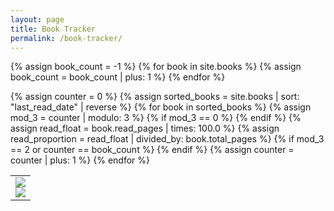 ```yaml
---
layout: page
title: Book Tracker
permalink: /book-tracker/
---
```

{% assign book_count = -1 %}
{% for book in site.books %}
{% assign book_count = book_count | plus: 1 %}
{% endfor %}

<table class='book-tracker'>
{% assign counter = 0 %}
{% assign sorted_books = site.books | sort: "last_read_date" | reverse %}
{% for book in sorted_books %}
{% assign mod_3 = counter | modulo: 3 %}
{% if mod_3 == 0 %}
<tr>
{% endif %} 
{% assign read_float = book.read_pages | times: 100.0  %}
{% assign read_proportion = read_float | divided_by: book.total_pages %}
<td>
<div class="container">
<div class="read" style="--proportion: {{ read_proportion }}%">
<a style="text-decoration:none;border-bottom:none;" href="{{site.url}}/books/{{ book.shorthand }}"><img border="0" style="border: 0 none;" src="/assets/images/{{ book.shorthand }}.jpg"  ></a>
</div>
<div class="unread">
<a style="text-decoration:none;border-bottom:none;" href="{{site.url}}/books/{{ book.shorthand }}"><img border="0" style="border: 0 none;" src="/assets/images/{{ book.shorthand }}.jpg"  ></a>
</div>
</div>
</td>
{% if mod_3 == 2 or counter == book_count %}
</tr>
{% endif %}
{% assign counter = counter | plus: 1 %} 
{% endfor %}
</table>
